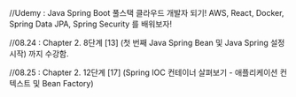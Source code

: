//Udemy : Java Spring Boot 풀스택 클라우드 개발자 되기! AWS, React, Docker, Spring Data JPA, Spring Security 를 배워보자!

//08.24 :  Chapter 2. 8단계 [13]  (첫 번째 Java Spring Bean 및 Java Spring 설정 시작) 까지 수강함.

//08.25 :  Chapter 2. 12단계 [17] (Spring IOC 컨테이너 살펴보기 - 애플리케이션 컨텍스트 및 Bean Factory)
